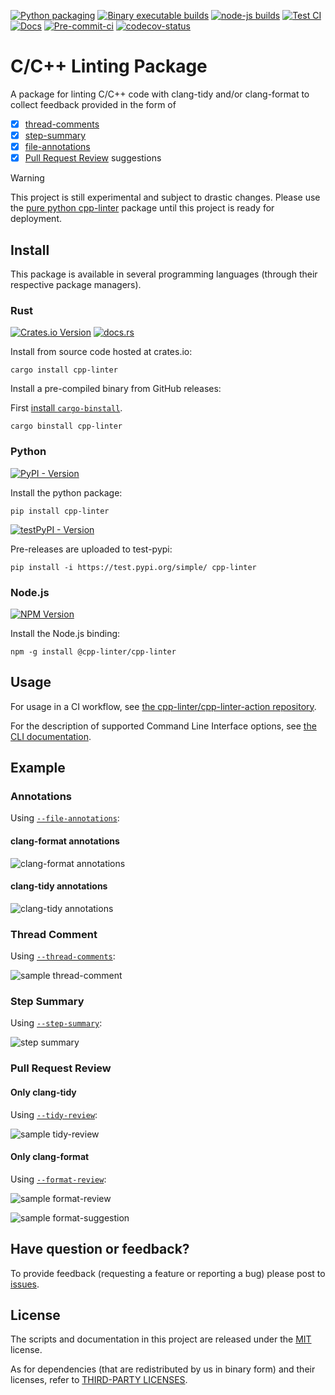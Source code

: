 <!-- markdownlint-disable MD041 -->

[file-annotations]: https://cpp-linter.github.io/cpp-linter-rs/cli#-a-file-annotations
[thread-comments]: https://cpp-linter.github.io/cpp-linter-rs/cli#-g-thread-comments
[step-summary]: https://cpp-linter.github.io/cpp-linter-rs/cli#-w-step-summary
[tidy-review]: https://cpp-linter.github.io/cpp-linter-rs/cli#-d-tidy-review
[format-review]: https://cpp-linter.github.io/cpp-linter-rs/cli#-m-format-review
[other-licenses]: https://cpp-linter.github.io/cpp-linter-rs/other-licenses

[format-annotations-preview]: docs/docs/images/annotations-clang-format.png
[tidy-annotations-preview]: docs/docs/images/annotations-clang-tidy.png
[step-summary-preview]: docs/docs/images/step-summary.png
[thread-comment-preview]: docs/docs/images/comment.png
[tidy-review-preview]: docs/docs/images/tidy-review.png
[format-review-preview]: docs/docs/images/format-review.png
[format-suggestion-preview]: docs/docs/images/format-suggestion.png

[cli-doc]: https://cpp-linter.github.io/cpp-linter-rs/cli

<!-- start -->
[![Python packaging][py-build-badge]][py-build-ci]
[![Binary executable builds][bin-build-badge]][bin-build-ci]
[![node-js builds][node-ci-badge]][node-ci]
[![Test CI][test-ci-badge]][test-ci]
[![Docs][docs-ci-badge]][docs-site]
[![Pre-commit-ci][pre-commit-badge]][pre-commit-ci]
[![codecov-status][codecov-badge]][codecov-project]

[py-build-ci]: https://github.com/cpp-linter/cpp-linter-rs/actions/workflows/python-packaging.yml
[py-build-badge]: https://github.com/cpp-linter/cpp-linter-rs/actions/workflows/python-packaging.yml/badge.svg
[bin-build-badge]: https://github.com/cpp-linter/cpp-linter-rs/actions/workflows/binary-builds.yml/badge.svg
[bin-build-ci]: https://github.com/cpp-linter/cpp-linter-rs/actions/workflows/binary-builds.yml
[node-ci-badge]: https://github.com/cpp-linter/cpp-linter-rs/actions/workflows/node-js-packaging.yml/badge.svg
[node-ci]: https://github.com/cpp-linter/cpp-linter-rs/actions/workflows/node-js-packaging.yml
[test-ci-badge]: https://github.com/cpp-linter/cpp-linter-rs/actions/workflows/run-dev-tests.yml/badge.svg
[test-ci]: https://github.com/cpp-linter/cpp-linter-rs/actions/workflows/run-dev-tests.yml
[docs-ci-badge]: https://github.com/cpp-linter/cpp-linter-rs/actions/workflows/build-docs.yml/badge.svg
[docs-site]: https://cpp-linter.github.io/cpp-linter-rs
[pre-commit-badge]: https://github.com/cpp-linter/cpp-linter-rs/actions/workflows/pre-commit-hooks.yml/badge.svg
[pre-commit-ci]: https://github.com/cpp-linter/cpp-linter-rs/actions/workflows/pre-commit-hooks.yml
[codecov-badge]: https://codecov.io/gh/cpp-linter/cpp-linter-rs/graph/badge.svg?token=7ibzERx2AD
[codecov-project]: https://codecov.io/gh/cpp-linter/cpp-linter-rs
[docs-rs-badge]: https://img.shields.io/docsrs/cpp-linter?label=docs.rs
[docs-rs]: https://docs.rs/cpp-linter
[pypi-badge]: https://img.shields.io/pypi/v/cpp-linter
[pypi-pkg]: https://pypi.org/project/cpp-linter/
[test-pypi-badge]: https://img.shields.io/pypi/v/cpp-linter?pypiBaseUrl=https%3A%2F%2Ftest.pypi.org&label=test-pypi
[test-pypi-pkg]: https://test.pypi.org/project/cpp-linter/
[crates-io-badge]: https://img.shields.io/crates/v/cpp-linter
[crates-io-pkg]: https://crates.io/crates/cpp-linter
[npm-badge]: https://img.shields.io/npm/v/%40cpp-linter%2Fcpp-linter
[npm-pkg]: https://www.npmjs.com/package/@cpp-linter/cpp-linter

# C/C++ Linting Package

A package for linting C/C++ code with clang-tidy and/or clang-format to collect feedback provided in the form of

- [x] [thread-comments](#thread-comment)
- [x] [step-summary](#step-summary)
- [x] [file-annotations](#annotations)
- [x] [Pull Request Review](#pull-request-review) suggestions

> [!WARNING]
> This project is still experimental and subject to drastic changes.
> Please use the [pure python cpp-linter](https://github.com/cpp-linter/cpp-linter)
> package until this project is ready for deployment.

## Install

This package is available in several programming languages (through their respective package managers).

### Rust

[![Crates.io Version][crates-io-badge]][crates-io-pkg]
[![docs.rs][docs-rs-badge]][docs-rs]

Install from source code hosted at crates.io:

```text
cargo install cpp-linter
```

Install a pre-compiled binary from GitHub releases:

First [install `cargo-binstall`](https://github.com/cargo-bins/cargo-binstall?tab=readme-ov-file#installation).

```text
cargo binstall cpp-linter
```

### Python

[![PyPI - Version][pypi-badge]][pypi-pkg]

Install the python package:

```text
pip install cpp-linter
```

[![testPyPI - Version][test-pypi-badge]][test-pypi-pkg]

Pre-releases are uploaded to test-pypi:

```text
pip install -i https://test.pypi.org/simple/ cpp-linter
```

### Node.js

[![NPM Version][npm-badge]][npm-pkg]

Install the Node.js binding:

```text
npm -g install @cpp-linter/cpp-linter
```

## Usage

For usage in a CI workflow, see
[the cpp-linter/cpp-linter-action repository](https://github.com/cpp-linter/cpp-linter-action).

For the description of supported Command Line Interface options, see
[the CLI documentation][cli-doc].

## Example

### Annotations

Using [`--file-annotations`][file-annotations]:

#### clang-format annotations

![clang-format annotations][format-annotations-preview]

#### clang-tidy annotations

![clang-tidy annotations][tidy-annotations-preview]

### Thread Comment

Using [`--thread-comments`][thread-comments]:

![sample thread-comment][thread-comment-preview]

### Step Summary

Using [`--step-summary`][step-summary]:

![step summary][step-summary-preview]

### Pull Request Review

#### Only clang-tidy

Using [`--tidy-review`][tidy-review]:

![sample tidy-review][tidy-review-preview]

#### Only clang-format

Using [`--format-review`][format-review]:

![sample format-review][format-review-preview]

![sample format-suggestion][format-suggestion-preview]

## Have question or feedback?

To provide feedback (requesting a feature or reporting a bug) please post to
[issues](https://github.com/cpp-linter/cpp-linter-rs/issues).

## License

The scripts and documentation in this project are released under the [MIT] license.

As for dependencies (that are redistributed by us in binary form) and their licenses, refer to [THIRD-PARTY LICENSES][other-licenses].

[MIT]: https://choosealicense.com/licenses/mit
